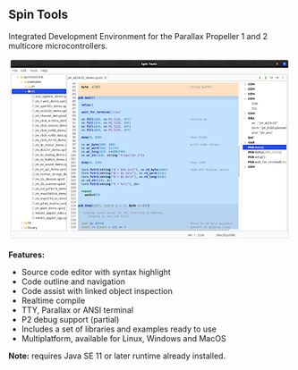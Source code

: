## Spin Tools

Integrated Development Environment for the Parallax Propeller 1 and 2 multicore microcontrollers.

<p align="center">
  <img src="screenshot.png" alt="Screenshot">
</p>

**Features:**

 * Source code editor with syntax highlight
 * Code outline and navigation
 * Code assist with linked object inspection
 * Realtime compile
 * TTY, Parallax or ANSI terminal
 * P2 debug support (partial)
 * Includes a set of libraries and examples ready to use
 * Multiplatform, available for Linux, Windows and MacOS

 **Note:** requires Java SE 11 or later runtime already installed.
 